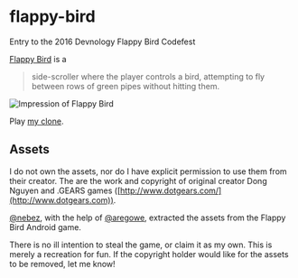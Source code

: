 # flappy-bird
Entry to the 2016 Devnology Flappy Bird Codefest

[Flappy Bird][flappy-bird] is a

> side-scroller where the player controls a bird, attempting to fly between rows of green pipes without hitting them. 

![Impression of Flappy Bird](https://upload.wikimedia.org/wikipedia/en/thumb/5/52/Flappy_Bird_gameplay.png/150px-Flappy_Bird_gameplay.png)

Play [my clone](https://dvberkel.github.com/flappy-bird).

## Assets
I do not own the assets, nor do I have explicit permission to use them from
their creator. The are the work and copyright of original creator Dong Nguyen
and .GEARS games ([http://www.dotgears.com/](http://www.dotgears.com)).

[@nebez](https://github.com/nebez), with the help of
[@aregowe](https://github.com/aregowe), extracted the assets from the Flappy
Bird Android game.

There is no ill intention to steal the game, or claim it as my own. This is
merely a recreation for fun. If the copyright holder would like for the assets
to be removed, let me know! 

[flappy-bird]: https://en.wikipedia.org/wiki/Flappy_Bird
